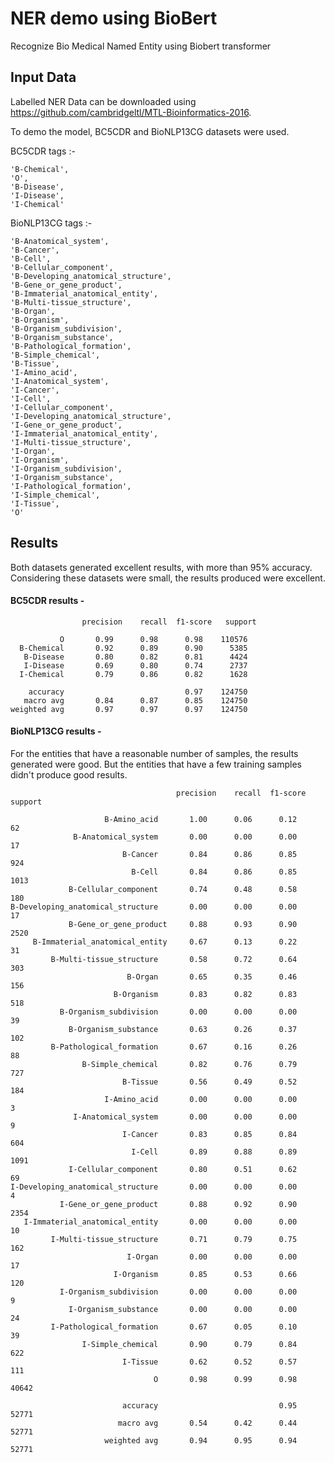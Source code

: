# NER demo using BioBert

Recognize Bio Medical Named Entity using Biobert transformer

## Input Data

Labelled NER Data can be downloaded using https://github.com/cambridgeltl/MTL-Bioinformatics-2016.

To demo the model,  BC5CDR and BioNLP13CG datasets were used.

BC5CDR tags :-

    'B-Chemical', 
    'O', 
    'B-Disease', 
    'I-Disease', 
    'I-Chemical'
    
BioNLP13CG tags :-

    'B-Anatomical_system',
    'B-Cancer',
    'B-Cell', 
    'B-Cellular_component',
    'B-Developing_anatomical_structure',
    'B-Gene_or_gene_product', 
    'B-Immaterial_anatomical_entity',
    'B-Multi-tissue_structure',
    'B-Organ',
    'B-Organism', 
    'B-Organism_subdivision',
    'B-Organism_substance',
    'B-Pathological_formation', 
    'B-Simple_chemical',
    'B-Tissue',
    'I-Amino_acid',
    'I-Anatomical_system',
    'I-Cancer', 
    'I-Cell',
    'I-Cellular_component',
    'I-Developing_anatomical_structure',
    'I-Gene_or_gene_product', 
    'I-Immaterial_anatomical_entity',
    'I-Multi-tissue_structure',
    'I-Organ',
    'I-Organism', 
    'I-Organism_subdivision',
    'I-Organism_substance',
    'I-Pathological_formation',
    'I-Simple_chemical', 
    'I-Tissue',
    'O'

## Results

Both datasets generated excellent results, with more than 95% accuracy. Considering these datasets were small, the results produced were excellent.

#### BC5CDR results -

                    precision    recall  f1-score   support

               O       0.99      0.98      0.98    110576
      B-Chemical       0.92      0.89      0.90      5385
       B-Disease       0.80      0.82      0.81      4424
       I-Disease       0.69      0.80      0.74      2737
      I-Chemical       0.79      0.86      0.82      1628

        accuracy                           0.97    124750
       macro avg       0.84      0.87      0.85    124750
    weighted avg       0.97      0.97      0.97    124750


#### BioNLP13CG results -

For the entities that have a reasonable number of samples, the results generated were good. But the entities that have a few training samples didn't produce good results. 


                                         precision    recall  f1-score   support

                         B-Amino_acid       1.00      0.06      0.12        62
                  B-Anatomical_system       0.00      0.00      0.00        17
                             B-Cancer       0.84      0.86      0.85       924
                               B-Cell       0.84      0.86      0.85      1013
                 B-Cellular_component       0.74      0.48      0.58       180
    B-Developing_anatomical_structure       0.00      0.00      0.00        17
                 B-Gene_or_gene_product     0.88      0.93      0.90      2520
         B-Immaterial_anatomical_entity     0.67      0.13      0.22        31
             B-Multi-tissue_structure       0.58      0.72      0.64       303
                              B-Organ       0.65      0.35      0.46       156
                           B-Organism       0.83      0.82      0.83       518
               B-Organism_subdivision       0.00      0.00      0.00        39
                 B-Organism_substance       0.63      0.26      0.37       102
             B-Pathological_formation       0.67      0.16      0.26        88
                    B-Simple_chemical       0.82      0.76      0.79       727
                             B-Tissue       0.56      0.49      0.52       184
                         I-Amino_acid       0.00      0.00      0.00         3
                  I-Anatomical_system       0.00      0.00      0.00         9
                             I-Cancer       0.83      0.85      0.84       604
                               I-Cell       0.89      0.88      0.89      1091
                 I-Cellular_component       0.80      0.51      0.62        69
    I-Developing_anatomical_structure       0.00      0.00      0.00         4
               I-Gene_or_gene_product       0.88      0.92      0.90      2354
       I-Immaterial_anatomical_entity       0.00      0.00      0.00        10
             I-Multi-tissue_structure       0.71      0.79      0.75       162
                              I-Organ       0.00      0.00      0.00        17
                           I-Organism       0.85      0.53      0.66       120
               I-Organism_subdivision       0.00      0.00      0.00         9
                 I-Organism_substance       0.00      0.00      0.00        24
             I-Pathological_formation       0.67      0.05      0.10        39
                    I-Simple_chemical       0.90      0.79      0.84       622
                             I-Tissue       0.62      0.52      0.57       111
                                    O       0.98      0.99      0.98     40642

                             accuracy                           0.95     52771
                            macro avg       0.54      0.42      0.44     52771
                         weighted avg       0.94      0.95      0.94     52771



